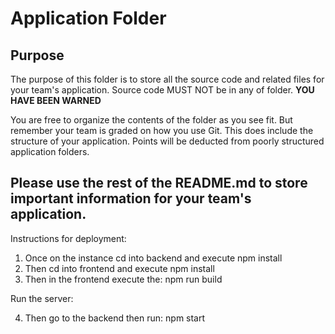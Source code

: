 # Application Folder

## Purpose

The purpose of this folder is to store all the source code and related files for your team's application. Source code MUST NOT be in any of folder. <strong>YOU HAVE BEEN WARNED</strong>

You are free to organize the contents of the folder as you see fit. But remember your team is graded on how you use Git. This does include the structure of your application. Points will be deducted from poorly structured application folders.

## Please use the rest of the README.md to store important information for your team's application.

Instructions for deployment:

1. Once on the instance cd into backend and execute npm install
2. Then cd into frontend and execute npm install
3. Then in the frontend execute the: npm run build

Run the server:

4. Then go to the backend then run: npm start
